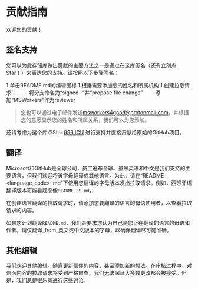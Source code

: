 
# 贡献指南

欢迎您的贡献！

## 签名支持

您可以为此存储库做出贡献的主要方法之一是通过在这库签名（还有立刻点Star！）来表达您的支持。请按照以下步骤签名：

1.单击README.md的编辑图标
1.根据需要添加您的姓名和所属机构
1.创建拉取请求：
     - 将分支命名为“signed- <your-username>”并“propose file change”
     - 添加“MSWorkers”作为reviewer
  
> 您也可以通过电子邮件发送<msworkers4good@protonmail.com>，并根据您的意愿显示您的姓名和所属关系，我们可以为您添加。

还请考虑为这个库点Star
[996.ICU](https://github.com/996ICU/996.icu) 进行支持并直接贡献给原始的GitHub项目。

## 翻译

Microsoft和GitHub是全球公司，员工遍布全球。虽然英语和中文是我们支持的主要语言，但我们欢迎将该字母翻译成其他语言。为此，请在“README_ <language_code> .md”下使用您翻译的字母版本发出拉取请求。例如，西班牙语翻译版本可能看起来像`README_ES.md`。

在创建语言翻译的拉取请求时，请添加您要翻译的语言的母语使用者，以查看拉取请求的内容。

如果您计划翻译`README.md`，我们会要求您认为自己是您正在翻译的语言的母语和作者。请仅翻译_from_英文或中文版本的字母，以确保翻译尽可能准确。

## 其他编辑

我们欢迎其他编辑。随意更新信件的内容，甚至添加新的想法。在审核过程中，对信函内容的拉取请求将受到严格审查，我们无法保证大多数更改都会被接受。但是，我们总是很乐意进行这些讨论。
